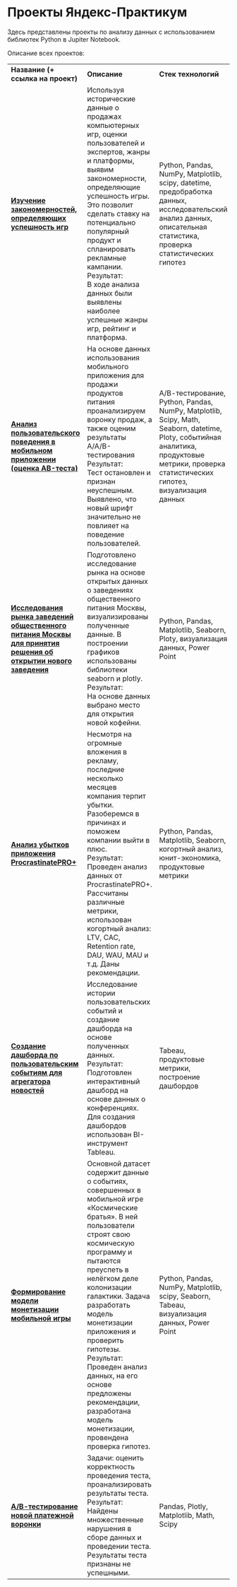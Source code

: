 # Проекты Яндекс-Практикум

Здесь представлены проекты по анализу данных с использованием библиотек Python в Jupiter Notebook.

Описание всех проектов:

<table>
<tr>
<td><b>Название (+ ссылка на проект)</b></td>
<td><b>Описание</b></td>
<td><b>Стек технологий</b></td>
<tr>
<td><a href="https://github.com/ann-bel/yandex-praktikum-projects/blob/main/game_market_research/game_market_research.ipynb" target="_blank"><b> Изучение закономерностей, определяющих успешность игр</b></td>
<td>Используя исторические данные о продажах компьютерных игр, оценки пользователей и экспертов, жанры и платформы, выявим закономерности, определяющие успешность игры.  Это позволит сделать ставку на потенциально популярный продукт и спланировать рекламные кампании. <br>Результат:<br>В ходе анализа данных были выявлены наиболее успешные жанры игр, рейтинг и платформа.</td>
<td>Python, Pandas, NumPy, Matplotlib, scipy, datetime, предобработка данных, исследовательский анализ данных, описательная статистика, проверка статистических гипотез</td>
<tr>
<td><a href="https://github.com/ann-bel/yandex-praktikum-projects/blob/main/user_behavior_analysis/user_behavior_analysis.ipynb" target="_blank"><b>Анализ пользовательского поведения в мобильном приложении (оценка AB-теста)</b></a></td>
<td>На основе данных использования мобильного приложения для продажи продуктов питания проанализируем воронку продаж, а также оценим результаты A/A/B-тестирования  <br>Результат:<br>Тест остановлен и признан неуспешным. Выявлено, что новый шрифт значительно не повлияет на поведение пользователей.</td>
<td>А/В-тестирование, Python, Pandas, NumPy, Matplotlib, Scipy, Math, Seaborn, datetime, Ploty, событийная аналитика, продуктовые метрики, проверка статистических гипотез, визуализация данных</td>
<tr>
<td><a href="https://github.com/ann-bel/yandex-praktikum-projects/blob/main/cafe_market_Msk/research_cafe_market_MSK.ipynb" target="_blank"><b>Исследования рынка заведений общественного питания Москвы для принятия решения об открытии нового заведения</b></a></td>
<td>Подготовлено исследование рынка на основе открытых данных о заведениях общественного питания Москвы, визуализированы полученные данные. В построении графиков использованы библиотеки seaborn и plotly. <br>Результат:<br>На основе данных выбрано место для открытия новой кофейни.</td>
<td>Python, Pandas, Matplotlib, Seaborn, Ploty, визуализация данных, Power Point</td>
<tr>
<td><a href="https://github.com/ann-bel/yandex-praktikum-projects/blob/main/loss_analysis/loss_analysis.ipynb" target="_blank"><b>Анализ убытков приложения ProcrastinatePRO+</b></a></td>
<td>Несмотря на огромные вложения в рекламу, последние несколько месяцев компания терпит убытки. Разоберемся в причинах и поможем компании выйти в плюс. <br>Результат:<br>Проведен анализ данных от ProcrastinatePRO+. Рассчитаны различные метрики, использован когортный анализ: LTV, CAC, Retention rate, DAU, WAU, MAU и т.д. Даны рекомендации.</td>
<td>Python, Pandas, Matplotlib, Seaborn, когортный анализ, юнит-экономика, продуктовые метрики</td>
<tr>
<td><a href="https://github.com/ann-bel/yandex-praktikum-projects/blob/main/yandex_dzen/Анализ%20взаимодействия%20пользователей%20с%20карточками%20Яндекс%20дзен.pdf" target="_blank"><b>Создание дашборда по пользовательским событиям для агрегатора новостей</b></a></td>
<td>Исследование истории пользовательских событий и создание дашборда на основе полученных данных. <br>Результат:<br>Подготовлен интерактивный дашборд на основе данных о конференциях. Для создания дашбордов использован BI-инструмент Tableau.</td>
<td>Tabeau, продуктовые метрики, построение дашбордов</td>  
<tr>
<td><a href="https://github.com/ann-bel/yandex-praktikum-projects/blob/main/monetization_game/Monetization_of_the_game.ipynb" target="_blank"><b>Формирование модели монетизации мобильной игры</b></a></td>
<td>Основной датасет содержит данные о событиях, совершенных в мобильной игре «Космические братья». В ней пользователи строят свою космическую программу и пытаются преуспеть в нелёгком деле колонизации галактики. Задача разработать модель монетизации приложения и проверить гипотезы. <br>Результат:<br> Проведен анализ данных, на его основе предложены рекомендации, разработана модель монетизации, провендена проверка гипотез.</td>
<td>Python, Pandas, NumPy, Matplotlib, scipy, Seaborn, Tabeau, визуализация данных, Power Point</td>
<tr>
<td><a href="https://github.com/ann-bel/yandex-praktikum-projects/blob/main/AB-test/ab-test.ipynb" target="_blank"><b>А/В-тестирование новой платежной воронки</b></a></td>
<td>Задачи: оценить корректность проведения теста, проанализировать результаты теста. <br>Результат:<br>Найдены множественные нарушения в сборе данных и проведении теста. Результаты теста признаны не успешными.</td>
<td>Pandas, Plotly, Matplotlib, Math, Scipy</td>
</table>
<br/><br/>
